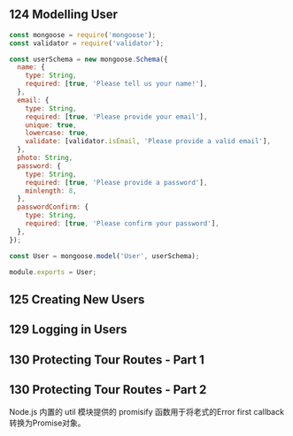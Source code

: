 ## 124 Modelling User
```javascript
const mongoose = require('mongoose');
const validator = require('validator');

const userSchema = new mongoose.Schema({
  name: {
    type: String,
    required: [true, 'Please tell us your name!'],
  },
  email: {
    type: String,
    required: [true, 'Please provide your email'],
    unique: true,
    lowercase: true,
    validate: [validator.isEmail, 'Please provide a valid email'],
  },
  photo: String,
  password: {
    type: String,
    required: [true, 'Please provide a password'],
    minlength: 8,
  },
  passwordConfirm: {
    type: String,
    required: [true, 'Please confirm your password'],
  },
});

const User = mongoose.model('User', userSchema);

module.exports = User;
```
## 125 Creating New Users
## 129 Logging in Users
## 130 Protecting Tour Routes - Part 1
## 130 Protecting Tour Routes - Part 2
Node.js 内置的 util 模块提供的 promisify 函数用于将老式的Error first callback转换为Promise对象。
